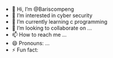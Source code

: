 - 👋 Hi, I’m @Bariscompeng
- 👀 I’m interested in cyber security
- 🌱 I’m currently learning c programming
- 💞️ I’m looking to collaborate on ...
- 📫 How to reach me ...
- 😄 Pronouns: ...
- ⚡ Fun fact: 

<!---
Bariscompeng/Bariscompeng is a ✨ special ✨ repository because its `README.md` (this file) appears on your GitHub profile.
You can click the Preview link to take a look at your changes.
--->
